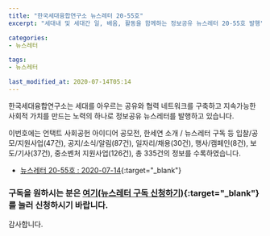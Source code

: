 ```yaml
---
title: "한국세대융합연구소 뉴스레터 20-55호"
excerpt: "세대내 및 세대간 일, 배움, 활동을 함께하는 정보공유 뉴스레터 20-55호 발행" 

categories:
- 뉴스레터

tags:
- 뉴스레터

last_modified_at: 2020-07-14T05:14
---
```


한국세대융합연구소는 세대를 아우르는 공유와 협력 네트워크를 구축하고 지속가능한 사회적 가치를 만드는 노력의 하나로 정보공유 뉴스레터를 발행하고 있습니다.

이번호에는 언택트 사회공헌 아이디어 공모전, 한세연 소개 / 뉴스레터 구독 등 입찰/공모/지원사업(47건), 공지/소식/알림(87건), 일자리/채용(30건), 행사/캠페인(8건), 보도/기사(37건), 중소벤처 지원사업(126건), 총 335건의 정보를 수록하였습니다.

* [뉴스레터 20-55호 : 2020-07-14](https://drive.google.com/uc?export=view&id=1HMJUA_BI8gJMSTzeqX86sxgaiOYz_T2S){:target="_blank"}


### 구독을 원하시는 분은 [여기(뉴스레터 구독 신청하기)](https://forms.gle/MJ5gVHCdunBXXWVB7){:target="_blank"} 를 눌러 신청하시기 바랍니다.


감사합니다.